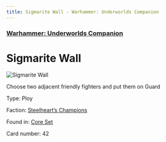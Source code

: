 ```yaml
---
title: Sigmarite Wall - Warhammer: Underworlds Companion
---
```


### [Warhammer: Underworlds Companion](https://guidokessels.github.io/wh-underworlds)

  

# Sigmarite Wall

![Sigmarite Wall](https://warhammerunderworlds.com/wp-content/uploads/sites/6/2017/12/042_ENG-Sigmarite-Wall.png)

Choose two adjacent friendly fighters and put them on Guard

Type: Ploy

Faction: [Steelheart’s Champions](https://guidokessels.github.io/wh-underworlds/factions/steelhearts-champions)

Found in: [Core Set](https://guidokessels.github.io/wh-underworlds/locations/core-set)

Card number: 42
